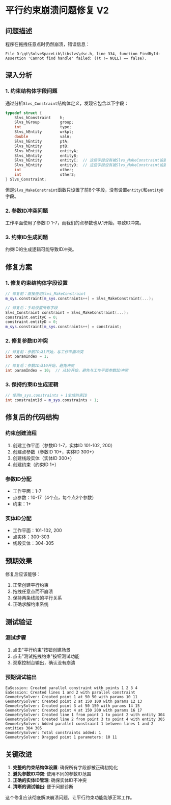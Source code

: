 # 平行约束崩溃问题修复 V2

## 问题描述

程序在拖拽任意点时仍然崩溃，错误信息：
```
File D:\qt\SolveSpaceLib\libslvs\dsc.h, line 334, function FindById:
Assertion 'Cannot find handle' failed: ((t != NULL) == false).
```

## 深入分析

### 1. 约束结构体字段问题
通过分析`Slvs_Constraint`结构体定义，发现它包含以下字段：
```cpp
typedef struct {
    Slvs_hConstraint    h;
    Slvs_hGroup         group;
    int                 type;
    Slvs_hEntity        wrkpl;
    double              valA;
    Slvs_hEntity        ptA;
    Slvs_hEntity        ptB;
    Slvs_hEntity        entityA;
    Slvs_hEntity        entityB;
    Slvs_hEntity        entityC;  // 这些字段没有被Slvs_MakeConstraint设置
    Slvs_hEntity        entityD;  // 这些字段没有被Slvs_MakeConstraint设置
    int                 other;
    int                 other2;
} Slvs_Constraint;
```

但是`Slvs_MakeConstraint`函数只设置了前8个字段，没有设置`entityC`和`entityD`字段。

### 2. 参数ID冲突问题
工作平面使用了参数ID 1-7，而我们的点参数也从1开始，导致ID冲突。

### 3. 约束ID生成问题
约束ID的生成逻辑可能导致ID冲突。

## 修复方案

### 1. 修复约束结构体字段设置
```cpp
// 修复前：直接使用Slvs_MakeConstraint
m_sys.constraint[m_sys.constraints++] = Slvs_MakeConstraint(...);

// 修复后：手动设置所有字段
Slvs_Constraint constraint = Slvs_MakeConstraint(...);
constraint.entityC = 0;
constraint.entityD = 0;
m_sys.constraint[m_sys.constraints++] = constraint;
```

### 2. 修复参数ID冲突
```cpp
// 修复前：参数ID从1开始，与工作平面冲突
int paramIndex = 1;

// 修复后：参数ID从10开始，避免冲突
int paramIndex = 10;  // 从10开始，避免与工作平面参数ID冲突
```

### 3. 保持约束ID生成逻辑
```cpp
// 使用m_sys.constraints + 1生成约束ID
int constraintId = m_sys.constraints + 1;
```

## 修复后的代码结构

### 约束创建流程
1. 创建工作平面（参数ID 1-7，实体ID 101-102, 200）
2. 创建点参数（参数ID 10+，实体ID 300+）
3. 创建线段实体（实体ID 300+）
4. 创建约束（约束ID 1+）

### 参数ID分配
- 工作平面：1-7
- 点参数：10-17（4个点，每个点2个参数）
- 约束：1+

### 实体ID分配
- 工作平面：101-102, 200
- 点实体：300-303
- 线段实体：304-305

## 预期效果

修复后应该能够：
1. 正常创建平行约束
2. 拖拽任意点而不崩溃
3. 保持两条线段的平行关系
4. 正确求解约束系统

## 测试验证

### 测试步骤
1. 点击"平行约束"按钮创建场景
2. 点击"测试拖拽约束"按钮测试功能
3. 观察控制台输出，确认没有崩溃

### 预期调试输出
```
EaSession: Created parallel constraint with points 1 2 3 4
EaSession: Created lines 1 and 2 with parallel constraint
GeometrySolver: Created point 1 at 50 50 with params 10 11
GeometrySolver: Created point 2 at 150 100 with params 12 13
GeometrySolver: Created point 3 at 50 150 with params 14 15
GeometrySolver: Created point 4 at 150 200 with params 16 17
GeometrySolver: Created line 1 from point 1 to point 2 with entity 304
GeometrySolver: Created line 2 from point 3 to point 4 with entity 305
GeometrySolver: Added parallel constraint 1 between lines 1 and 2 entities 304 305
GeometrySolver: Total constraints added: 1
GeometrySolver: Dragged point 1 parameters: 10 11
```

## 关键改进

1. **完整的约束结构体设置**: 确保所有字段都被正确初始化
2. **避免参数ID冲突**: 使用不同的参数ID范围
3. **正确的实体ID管理**: 确保实体ID不冲突
4. **清晰的调试输出**: 便于问题诊断

这个修复应该彻底解决崩溃问题，让平行约束功能能够正常工作。
